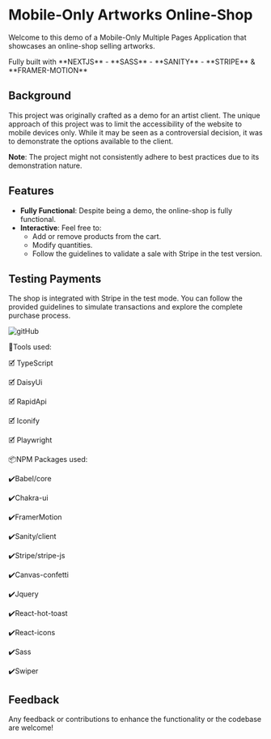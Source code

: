 # Mobile-Only Artworks Online-Shop

Welcome to this demo of a Mobile-Only Multiple Pages Application that showcases an online-shop selling artworks. 
<p>Fully built with **NEXTJS** - **SASS** - **SANITY** - **STRIPE** & **FRAMER-MOTION**</p>

## Background
This project was originally crafted as a demo for an artist client. The unique approach of this project was to limit the accessibility of the website to mobile devices only. While it may be seen as a controversial decision, it was to demonstrate the options available to the client.

**Note**: The project might not consistently adhere to best practices due to its demonstration nature.

## Features

- **Fully Functional**: Despite being a demo, the online-shop is fully functional. 
- **Interactive**: Feel free to:
  - Add or remove products from the cart.
  - Modify quantities.
  - Follow the guidelines to validate a sale with Stripe in the test version.

## Testing Payments

The shop is integrated with Stripe in the test mode. You can follow the provided guidelines to simulate transactions and explore the complete purchase process.


![gitHub](https://user-images.githubusercontent.com/98230162/218258028-f2d8beea-238a-4d70-b4f3-1dc1cece1e88.PNG)

<p>🧰Tools used:</p>
<p>🗹 TypeScript</p>
<p>🗹 DaisyUi</p>
<p>🗹 RapidApi</p>
<p>🗹 Iconify</p>
<p>🗹 Playwright</p>

<p>📦NPM Packages used:</p>
<p>✔️Babel/core</p>
<p>✔️Chakra-ui</p>
<p>✔️FramerMotion</p>
<p>✔️Sanity/client</p>
<p>✔️Stripe/stripe-js</p>
<p>✔️Canvas-confetti</p>
<p>✔️Jquery</p>
<p>✔️React-hot-toast</p>
<p>✔️React-icons</p>
<p>✔️Sass</p>
<p>✔️Swiper</p>


## Feedback

Any feedback or contributions to enhance the functionality or the codebase are welcome!




